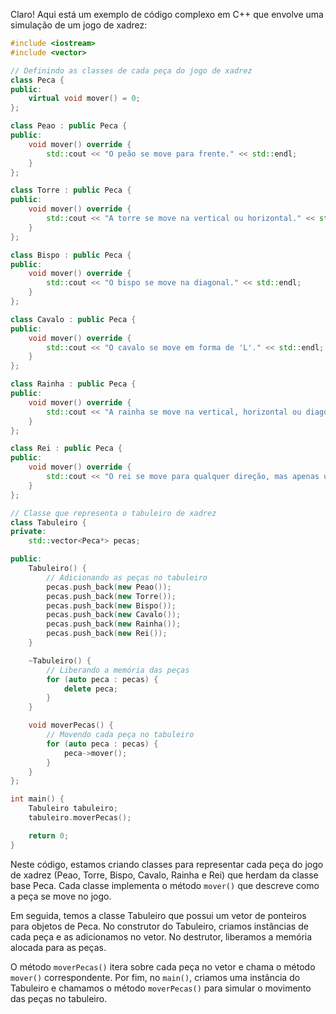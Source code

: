 Claro! Aqui está um exemplo de código complexo em C++ que envolve uma simulação de um jogo de xadrez:

```cpp
#include <iostream>
#include <vector>

// Definindo as classes de cada peça do jogo de xadrez
class Peca {
public:
    virtual void mover() = 0;
};

class Peao : public Peca {
public:
    void mover() override {
        std::cout << "O peão se move para frente." << std::endl;
    }
};

class Torre : public Peca {
public:
    void mover() override {
        std::cout << "A torre se move na vertical ou horizontal." << std::endl;
    }
};

class Bispo : public Peca {
public:
    void mover() override {
        std::cout << "O bispo se move na diagonal." << std::endl;
    }
};

class Cavalo : public Peca {
public:
    void mover() override {
        std::cout << "O cavalo se move em forma de 'L'." << std::endl;
    }
};

class Rainha : public Peca {
public:
    void mover() override {
        std::cout << "A rainha se move na vertical, horizontal ou diagonal." << std::endl;
    }
};

class Rei : public Peca {
public:
    void mover() override {
        std::cout << "O rei se move para qualquer direção, mas apenas uma casa por vez." << std::endl;
    }
};

// Classe que representa o tabuleiro de xadrez
class Tabuleiro {
private:
    std::vector<Peca*> pecas;

public:
    Tabuleiro() {
        // Adicionando as peças no tabuleiro
        pecas.push_back(new Peao());
        pecas.push_back(new Torre());
        pecas.push_back(new Bispo());
        pecas.push_back(new Cavalo());
        pecas.push_back(new Rainha());
        pecas.push_back(new Rei());
    }

    ~Tabuleiro() {
        // Liberando a memória das peças
        for (auto peca : pecas) {
            delete peca;
        }
    }

    void moverPecas() {
        // Movendo cada peça no tabuleiro
        for (auto peca : pecas) {
            peca->mover();
        }
    }
};

int main() {
    Tabuleiro tabuleiro;
    tabuleiro.moverPecas();

    return 0;
}
```

Neste código, estamos criando classes para representar cada peça do jogo de xadrez (Peao, Torre, Bispo, Cavalo, Rainha e Rei) que herdam da classe base Peca. Cada classe implementa o método `mover()` que descreve como a peça se move no jogo.

Em seguida, temos a classe Tabuleiro que possui um vetor de ponteiros para objetos de Peca. No construtor do Tabuleiro, criamos instâncias de cada peça e as adicionamos no vetor. No destrutor, liberamos a memória alocada para as peças.

O método `moverPecas()` itera sobre cada peça no vetor e chama o método `mover()` correspondente. Por fim, no `main()`, criamos uma instância do Tabuleiro e chamamos o método `moverPecas()` para simular o movimento das peças no tabuleiro.